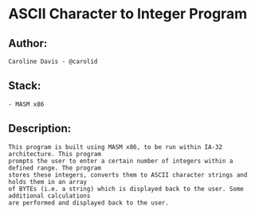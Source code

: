 # ASCII Character to Integer Program

## Author:
    Caroline Davis - @carolid
## Stack:
    - MASM x86
## Description:
    This program is built using MASM x86, to be run within IA-32 architecture. This program 
    prompts the user to enter a certain number of integers within a defined range. The program 
    stores these integers, converts them to ASCII character strings and holds them in an array 
    of BYTEs (i.e. a string) which is displayed back to the user. Some additional calculations 
    are performed and displayed back to the user.
